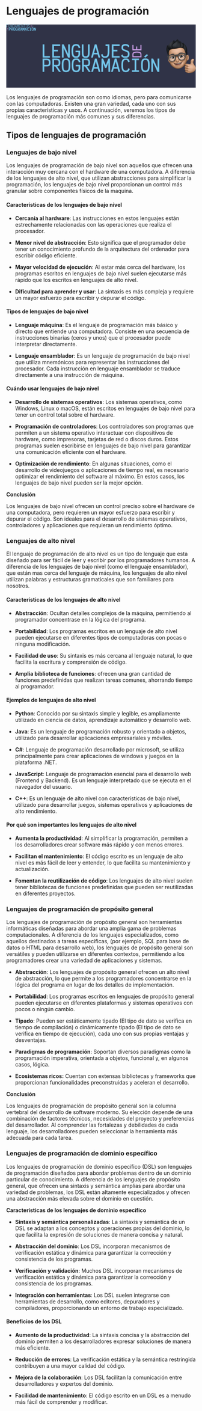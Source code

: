 # Lenguajes de programación

![LENGUAJES DE PROGRAMACIÓN](Z_Media/FP_LENGUAJES.webp)

Los lenguajes de programación son como idiomas, pero para comunicarse con las computadoras. Existen una gran variedad, cada uno con sus propias características y usos. A continuación, veremos los tipos de lenguajes de programación más comunes y sus diferencias.

## Tipos de lenguajes de programación

### Lenguajes de bajo nivel

Los lenguajes de programación de bajo nivel son aquellos que ofrecen una interacción muy cercana con el hardware de una computadora. A diferencia de los lenguajes de alto nivel, que utilizan abstracciones para simplificar la programación, los lenguajes de bajo nivel proporcionan un control más granular sobre componentes físicos de la maquina.

#### Características de los lenguajes de bajo nivel

- **Cercanía al hardware**: Las instrucciones en estos lenguajes están estrechamente relacionadas con las operaciones que realiza el procesador.

- **Menor nivel de abstracción**: Esto significa que el programador debe tener un conocimiento profundo de la arquitectura del ordenador para escribir código eficiente.

- **Mayor velocidad de ejecución**: Al estar más cerca del hardware, los programas escritos en lenguajes de bajo nivel suelen ejecutarse más rápido que los escritos en lenguajes de alto nivel.

- **Dificultad para aprender y usar**: La sintaxis es más compleja y requiere un mayor esfuerzo para escribir y depurar el código.

#### Tipos de lenguajes de bajo nivel

- **Lenguaje máquina**: Es el lenguaje de programación más básico y directo que entiende una computadora. Consiste en una secuencia de instrucciones binarias (ceros y unos) que el procesador puede interpretar directamente.

- **Lenguaje ensamblador**: Es un lenguaje de programación de bajo nivel que utiliza mnemónicos para representar las instrucciones del procesador. Cada instrucción en lenguaje ensamblador se traduce directamente a una instrucción de máquina.

#### Cuándo usar lenguajes de bajo nivel

- **Desarrollo de sistemas operativos**: Los sistemas operativos, como Windows, Linux o macOS, están escritos en lenguajes de bajo nivel para tener un control total sobre el hardware.

- **Programación de controladores**: Los controladores son programas que permiten a un sistema operativo interactuar con dispositivos de hardware, como impresoras, tarjetas de red o discos duros. Estos programas suelen escribirse en lenguajes de bajo nivel para garantizar una comunicación eficiente con el hardware.

- **Optimización de rendimiento**: En algunas situaciones, como el desarrollo de videojuegos o aplicaciones de tiempo real, es necesario optimizar el rendimiento del software al máximo. En estos casos, los lenguajes de bajo nivel pueden ser la mejor opción.

**Conclusión**

Los lenguajes de bajo nivel ofrecen un control preciso sobre el hardware de una computadora, pero requieren un mayor esfuerzo para escribir y depurar el código. Son ideales para el desarrollo de sistemas operativos, controladores y aplicaciones que requieran un rendimiento óptimo.

### Lenguajes de alto nivel

El lenguaje de programación  de alto nivel es un tipo de lenguaje que esta diseñado para ser fácil de leer y escribir por los programadores humanos. A diferencia de los lenguajes de bajo nivel (como el lenguaje ensamblador), que están mas cerca del lenguaje de máquina, los lenguajes de alto nivel utilizan palabras y estructuras gramaticales que son familiares para nosotros.

#### Características de los lenguajes de alto nivel

- **Abstracción**: Ocultan detalles complejos de la máquina, permitiendo al programador concentrase en la lógica del programa.

- **Portabilidad**: Los programas escritos en un lenguaje de alto nivel pueden ejecutarse en diferentes tipos de computadoras con pocas o ninguna modificación.

- **Facilidad de uso**: Su sintaxis es más cercana al lenguaje natural, lo que facilita la escritura y comprensión de código.

- **Amplia biblioteca de funciones**: ofrecen una gran cantidad de funciones predefinidas que realizan tareas comunes, ahorrando tiempo al programador.

#### Ejemplos de lenguajes de alto nivel

- **Python**: Conocido por su sintaxis simple y legible, es ampliamente utilizado en ciencia de datos, aprendizaje automático y desarrollo web.

- **Java**: Es un lenguaje de programación robusto y orientado a objetos, utilizado para desarrollar aplicaciones empresariales y móviles.

- **C#**: Lenguaje de programación desarrollado por microsoft, se utiliza principalmente para crear aplicaciones de windows y juegos en la plataforma .NET.

- **JavaScript**: Lenguaje de programación esencial para el desarrollo web (Frontend y Backend). Es un lenguaje interpretado que se ejecuta en el navegador del usuario.

- **C++**: Es un lenguaje de alto nivel con características de bajo nivel, utilizado para desarrollar juegos, sistemas operativos y aplicaciones de alto rendimiento.

#### Por qué son importantes los lenguajes de alto nivel

- **Aumenta la productividad**: Al simplificar la programación, permiten a los desarrolladores crear software más rápido y con menos errores.

- **Facilitan el mantenimiento**: El código escrito es un lenguaje de alto nivel es más fácil de leer y entender, lo que facilita su mantenimiento y actualización.

- **Fomentan la reutilización de código**: Los lenguajes de alto nivel suelen tener bibliotecas de funciones predefinidas que pueden ser reutilizadas en diferentes proyectos.

### Lenguajes de programación de propósito general

Los lenguajes de programación de propósito general son herramientas informáticas diseñadas para abordar una amplia gama de problemas computacionales. A diferencia de los lenguajes especializados, como aquellos destinados a tareas especificas, (por ejemplo, SQL para base de datos o HTML para desarrollo web), los lenguajes de propósito general son versátiles y pueden utilizarse en diferentes contextos, permitiendo a los programadores crear una variedad de aplicaciones y sistemas.

- **Abstracción**: Los lenguajes de propósito general ofrecen un alto nivel de abstracción, lo que permite a los programadores concentrarse en la lógica del programa en lugar de los detalles de implementación.

- **Portabilidad**: Los programas escritos en lenguajes de propósito general pueden ejecutarse en diferentes plataformas y sistemas operativos con pocos o ningún cambio.

- **Tipado**: Pueden ser estáticamente tipado (El tipo de dato se verifica en tiempo de compilación) o dinámicamente tipado (El tipo de dato se verifica en tiempo de ejecución), cada uno con sus propias ventajas y desventajas.

- **Paradigmas de programación**: Soportan diversos paradigmas como la programación imperativa, orientada a objetos, funcional y, en algunos casos, lógica.

- **Ecosistemas ricos:** Cuentan con extensas bibliotecas y frameworks que proporcionan funcionalidades preconstruidas y aceleran el desarrollo.

**Conclusión**

Los lenguajes de programación de propósito general son la columna vertebral del desarrollo de software moderno. Su elección depende de una combinación de factores técnicos, necesidades del proyecto y preferencias del desarrollador. Al comprender las fortalezas y debilidades de cada lenguaje, los desarrolladores pueden seleccionar la herramienta más adecuada para cada tarea.

### Lenguajes de programación de dominio específico

Los lenguajes de programación de dominio específico (DSL) son lenguajes de programación diseñados para abordar problemas dentro de un dominio particular de conocimiento. A diferencia de los lenguajes de propósito general, que ofrecen una sintaxis y semántica amplias para abordar una variedad de problemas, los DSL están altamente especializados y ofrecen una abstracción más elevada sobre el dominio en cuestión.

**Características de los lenguajes de dominio específico**

- **Sintaxis y semántica personalizadas**: La sintaxis y semántica de un DSL se adaptan a los conceptos y operaciones propias del dominio, lo que facilita la expresión de soluciones de manera concisa y natural.

- **Abstracción del dominio**: Los DSL incorporan mecanismos de verificación estática y dinámica para garantizar la corrección y consistencia de los programas. 

- **Verificación y validación**: Muchos DSL incorporan mecanismos de verificación estática y dinámica para garantizar la corrección y consistencia de los programas.

- **Integración con herramientas**: Los DSL suelen integrarse con herramientas de desarrollo, como editores, depuradores y compiladores, proporcionando un entorno de trabajo especializado.

#### Beneficios de los DSL

- **Aumento de la productividad**: La sintaxis concisa y la abstracción del dominio permiten a los desarrolladores expresar soluciones de manera más eficiente.

- **Reducción de errores**: La verificación estática y la semántica restringida contribuyen a una mayor calidad del código.

- **Mejora de la colaboración**: Los DSL facilitan la comunicación entre desarrolladores y expertos del dominio.

- **Facilidad de mantenimiento**: El código escrito en un DSL es a menudo más fácil de comprender y modificar.
